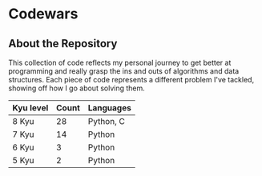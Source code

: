# Codewars

## About the Repository
This collection of code reflects my personal journey to get better at programming and really grasp the ins and outs of algorithms and data structures. Each piece of code represents a different problem I've tackled, showing off how I go about solving them.

| Kyu level | Count | Languages |
|-----------------|-----------------|-----------------|
|       8 Kyu     |       28        |   Python, C     |
|       7 Kyu     |       14        |   Python        |
|       6 Kyu     |       3         |   Python        | 
|       5 Kyu     |       2         |   Python        | 
